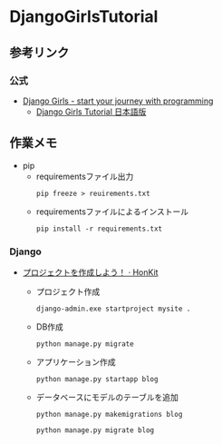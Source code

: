 # DjangoGirlsTutorial

## 参考リンク
### 公式
* [Django Girls - start your journey with programming](https://djangogirls.org/)
    * [Django Girls Tutorial 日本語版](https://tutorial.djangogirls.org/ja/)


## 作業メモ
* pip
  * requirementsファイル出力
    ```commandline
    pip freeze > reuirements.txt
    ```
  * requirementsファイルによるインストール
    ```commandline
    pip install -r requirements.txt
    ```
    
### Django
* [プロジェクトを作成しよう！ · HonKit](https://tutorial.djangogirls.org/ja/django_start_project/)
  * プロジェクト作成
    ```commandline
    django-admin.exe startproject mysite .
    ```

  * DB作成
    ```commandline
    python manage.py migrate
    ```

  * アプリケーション作成
    ```commandline
    python manage.py startapp blog
    ```
    
  * データベースにモデルのテーブルを追加
    ```commandline
    python manage.py makemigrations blog
    ```
    
    ```commandline
    python manage.py migrate blog
    ```
